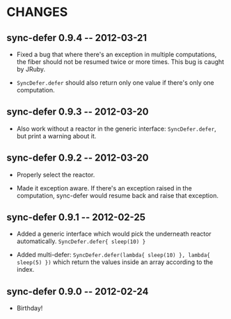 # CHANGES

## sync-defer 0.9.4 -- 2012-03-21

* Fixed a bug that where there's an exception in multiple computations,
  the fiber should not be resumed twice or more times. This bug is caught
  by JRuby.

* `SyncDefer.defer` should also return only one value if there's only one
  computation.

## sync-defer 0.9.3 -- 2012-03-20

* Also work without a reactor in the generic interface: `SyncDefer.defer`,
  but print a warning about it.

## sync-defer 0.9.2 -- 2012-03-20

* Properly select the reactor.

* Made it exception aware. If there's an exception raised in the
  computation, sync-defer would resume back and raise that exception.

## sync-defer 0.9.1 -- 2012-02-25

* Added a generic interface which would pick the underneath reactor
  automatically. `SyncDefer.defer{ sleep(10) }`

* Added multi-defer:
  `SyncDefer.defer(lambda{ sleep(10) }, lambda{ sleep(5) })`
  which return the values inside an array according to the index.

## sync-defer 0.9.0 -- 2012-02-24

* Birthday!
